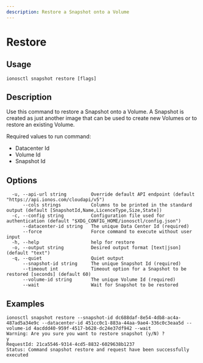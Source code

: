 ```yaml
---
description: Restore a Snapshot onto a Volume
---
```


# Restore

## Usage

```text
ionosctl snapshot restore [flags]
```

## Description

Use this command to restore a Snapshot onto a Volume. A Snapshot is created as just another image that can be used to create new Volumes or to restore an existing Volume.

Required values to run command:

* Datacenter Id
* Volume Id
* Snapshot Id

## Options

```text
  -u, --api-url string         Override default API endpoint (default "https://api.ionos.com/cloudapi/v5")
      --cols strings           Columns to be printed in the standard output (default [SnapshotId,Name,LicenceType,Size,State])
  -c, --config string          Configuration file used for authentication (default "$XDG_CONFIG_HOME/ionosctl/config.json")
      --datacenter-id string   The unique Data Center Id (required)
      --force                  Force command to execute without user input
  -h, --help                   help for restore
  -o, --output string          Desired output format [text|json] (default "text")
  -q, --quiet                  Quiet output
      --snapshot-id string     The unique Snapshot Id (required)
      --timeout int            Timeout option for a Snapshot to be restored [seconds] (default 60)
      --volume-id string       The unique Volume Id (required)
      --wait                   Wait for Snapshot to be restored
```

## Examples

```text
ionosctl snapshot restore --snapshot-id dc688daf-8e54-4db8-ac4a-487ad5a34e9c --datacenter-id 451cc0c1-883a-44aa-9ae4-336c0c3eaa5d --volume-id 4acddd40-959f-4517-b628-dc24e37df942 --wait 
Warning: Are you sure you want to restore snapshot (y/N) ? 
y
RequestId: 21ca5546-9314-4cd5-8832-6029638b1237
Status: Command snapshot restore and request have been successfully executed
```


